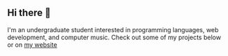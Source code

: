 ## Hi there 👋

I'm an undergraduate student interested in programming languages, web development, and computer music. Check out some of my projects below or on [my website](https://paulbiberstein.me/)
